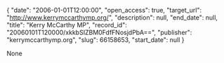 {
  "date": "2006-01-01T12:00:00", 
  "open_access": true, 
  "target_url": "http://www.kerrymccarthymp.org/", 
  "description": null, 
  "end_date": null, 
  "title": "Kerry McCarthy MP", 
  "record_id": "20060101T120000/xkkbSIZBM0FdfFNosjdPbA==", 
  "publisher": "kerrymccarthymp.org", 
  "slug": 66158653, 
  "start_date": null
}

None